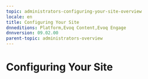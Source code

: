 ```yaml
---
topic: administrators-configuring-your-site-overview
locale: en
title: Configuring Your Site
dnneditions: Platform,Evoq Content,Evoq Engage
dnnversion: 09.02.00
parent-topic: administrators-overview
---
```


# Configuring Your Site